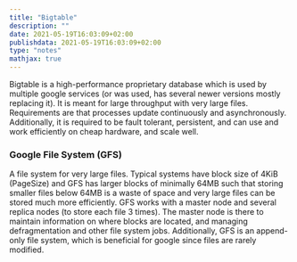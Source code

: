 ```yaml
---
title: "Bigtable"
description: ""
date: 2021-05-19T16:03:09+02:00
publishdata: 2021-05-19T16:03:09+02:00
type: "notes"
mathjax: true
---
```


Bigtable is a high-performance proprietary database which is used by multiple google services (or was used, has several
newer versions mostly replacing it). It is meant for large throughput with very large files. Requirements are that
processes update continuously and asynchronously. Additionally, it is required to be fault tolerant, persistent, and can
use and work efficiently on cheap hardware, and scale well.


### Google File System (GFS)

A file system for very large files. Typical systems have block size of 4KiB (PageSize) and GFS has larger blocks of
minimally 64MB such that storing smaller files below 64MB is a waste of space and very large files can be stored much
more efficiently. GFS works with a master node and several replica nodes (to store each file 3 times). The master node
is there to maintain information on where blocks are located, and managing defragmentation and other file system jobs.
Additionally, GFS is an append-only file system, which is beneficial for google since files are rarely modified.
